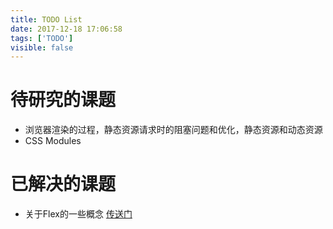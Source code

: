 ```yaml
---
title: TODO List
date: 2017-12-18 17:06:58
tags: ['TODO']
visible: false
---
```


# 待研究的课题

* 浏览器渲染的过程，静态资源请求时的阻塞问题和优化，静态资源和动态资源
* CSS Modules


# 已解决的课题
* 关于Flex的一些概念 [传送门](/2017/12/26/伸缩盒——Flex/)
